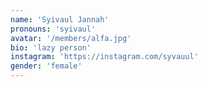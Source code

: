 ```yaml
---
name: 'Syivaul Jannah'
pronouns: 'syivaul'
avatar: '/members/alfa.jpg'
bio: 'lazy person'
instagram: 'https://instagram.com/syvauul'
gender: 'female'
---
```

